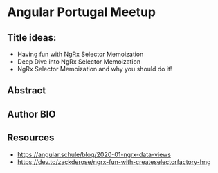 # Angular Portugal Meetup

## Title ideas:

- Having fun with NgRx Selector Memoization
- Deep Dive into NgRx Selector Memoization
- NgRx Selector Memoization and why you should do it!

## Abstract

## Author BIO

## Resources

- https://angular.schule/blog/2020-01-ngrx-data-views
- https://dev.to/zackderose/ngrx-fun-with-createselectorfactory-hng